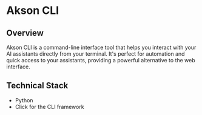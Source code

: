 # Akson CLI

## Overview
Akson CLI is a command-line interface tool that helps you interact with your AI assistants directly from your terminal.
It's perfect for automation and quick access to your assistants, providing a powerful alternative to the web interface.

## Technical Stack
- Python
- Click for the CLI framework